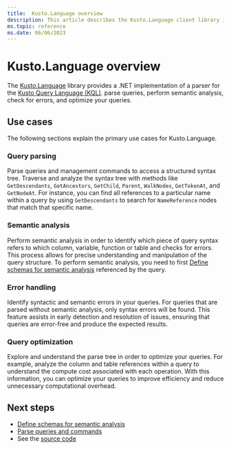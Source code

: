 ```yaml
---
title:  Kusto.Language overview
description: This article describes the Kusto.Language client library in Azure Data Explorer.
ms.topic: reference
ms.date: 06/06/2023
---
```


# Kusto.Language overview

The [Kusto.Language](https://www.nuget.org/packages/Microsoft.Azure.Kusto.Language/) library provides a .NET implementation of a parser for the [Kusto Query Language (KQL)](../../query/index.md). parse queries, perform semantic analysis, check for errors, and optimize your queries.

## Use cases

The following sections explain the primary use cases for Kusto.Language.

### Query parsing

Parse queries and management commands to access a structured syntax tree. Traverse and analyze the syntax tree with methods like `GetDescendants`, `GetAncestors`, `GetChild`, `Parent`, `WalkNodes`, `GetTokenAt`, and `GetNodeAt`. For instance, you can find all references to a particular name within a query by using `GetDescendants` to search for `NameReference` nodes that match that specific name.

### Semantic analysis

Perform semantic analysis in order to identify which piece of query syntax refers to which column, variable, function or table and checks for errors. This process allows for precise understanding and manipulation of the query structure. To perform semantic analysis, you need to first [Define schemas for semantic analysis](kusto-language-define-schemas.md) referenced by the query.

### Error handling

Identify syntactic and semantic errors in your queries. For queries that are parsed without semantic analysis, only syntax errors will be found. This feature assists in early detection and resolution of issues, ensuring that queries are error-free and produce the expected results.

### Query optimization

Explore and understand the parse tree in order to optimize your queries. For example, analyze the column and table references within a query to understand the compute cost associated with each operation. With this information, you can optimize your queries to improve efficiency and reduce unnecessary computational overhead.

## Next steps

* [Define schemas for semantic analysis](kusto-language-define-schemas.md)
* [Parse queries and commands](kusto-language-parse-queries.md)
* See the [source code](https://github.com/microsoft/Kusto-Query-Language)
